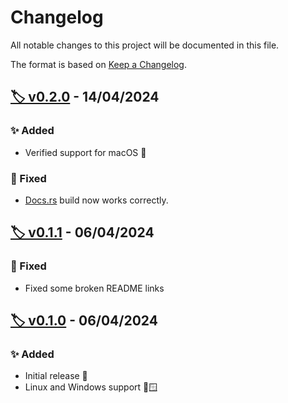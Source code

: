 # Changelog

All notable changes to this project will be documented in this file.

The format is based on [Keep a Changelog](https://keepachangelog.com/en/1.1.0/).

## [🏷️ v0.2.0](https://github.com/MattBolitho/ipopt_bindgen/releases/v0.2.0 "v0.2.0 GitHub Release Link") - 14/04/2024

### ✨ Added

- Verified support for macOS 🍏

### 🐛 Fixed

- [Docs.rs](https://docs.rs/ipopt_bindgen/0.2.0/ipopt_bindgen/) build now works correctly.

## [🏷️ v0.1.1](https://github.com/MattBolitho/ipopt_bindgen/releases/v0.1.1 "v0.1.1 GitHub Release Link") - 06/04/2024

### 🐛 Fixed

- Fixed some broken README links

## [🏷️ v0.1.0](https://github.com/MattBolitho/ipopt_bindgen/releases/v0.1.0 "v0.1.0 GitHub Release Link") - 06/04/2024

### ✨ Added

- Initial release 🎂
- Linux and Windows support 🐧🪟

